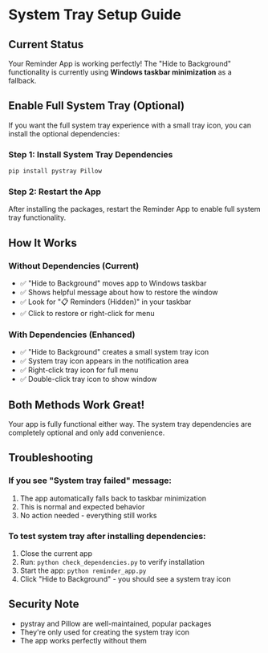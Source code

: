 # System Tray Setup Guide

## Current Status
Your Reminder App is working perfectly! The "Hide to Background" functionality is currently using **Windows taskbar minimization** as a fallback.

## Enable Full System Tray (Optional)

If you want the full system tray experience with a small tray icon, you can install the optional dependencies:

### Step 1: Install System Tray Dependencies
```bash
pip install pystray Pillow
```

### Step 2: Restart the App
After installing the packages, restart the Reminder App to enable full system tray functionality.

## How It Works

### Without Dependencies (Current)
- ✅ "Hide to Background" moves app to Windows taskbar
- ✅ Shows helpful message about how to restore the window
- ✅ Look for "📋 Reminders (Hidden)" in your taskbar
- ✅ Click to restore or right-click for menu

### With Dependencies (Enhanced)
- ✅ "Hide to Background" creates a small system tray icon
- ✅ System tray icon appears in the notification area
- ✅ Right-click tray icon for full menu
- ✅ Double-click tray icon to show window

## Both Methods Work Great!

Your app is fully functional either way. The system tray dependencies are completely optional and only add convenience.

## Troubleshooting

### If you see "System tray failed" message:
1. The app automatically falls back to taskbar minimization
2. This is normal and expected behavior
3. No action needed - everything still works

### To test system tray after installing dependencies:
1. Close the current app
2. Run: `python check_dependencies.py` to verify installation
3. Start the app: `python reminder_app.py`
4. Click "Hide to Background" - you should see a system tray icon

## Security Note
- pystray and Pillow are well-maintained, popular packages
- They're only used for creating the system tray icon
- The app works perfectly without them
